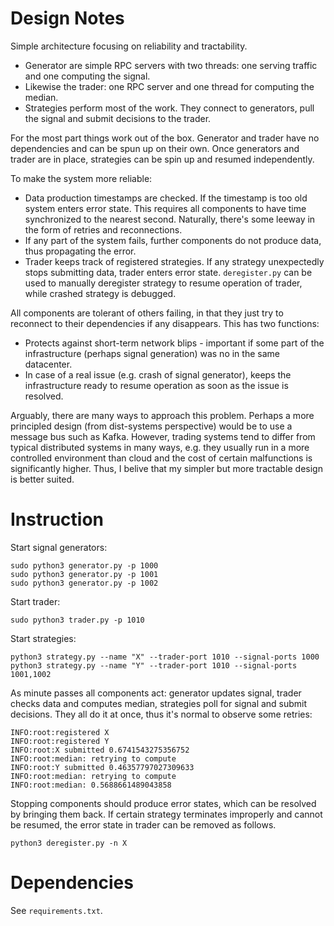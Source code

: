 # Design Notes

Simple architecture focusing on reliability and tractability.

- Generator are simple RPC servers with two threads: one serving traffic and one computing the signal.
- Likewise the trader: one RPC server and one thread for computing the median.
- Strategies perform most of the work. They connect to generators, pull the signal and submit decisions to the trader.

For the most part things work out of the box. Generator and trader have no dependencies and can be spun up on their own. Once generators and trader are in place, strategies can be spin up and resumed independently.

To make the system more reliable:

- Data production timestamps are checked. If the timestamp is too old system enters error state. This requires all components to have time synchronized to the nearest second. Naturally, there's some leeway in the form of retries and reconnections.
- If any part of the system fails, further components do not produce data, thus propagating the error.
- Trader keeps track of registered strategies. If any strategy unexpectedly stops submitting data, trader enters error state. `deregister.py` can be used to manually deregister strategy to resume operation of trader, while crashed strategy is debugged.

All components are tolerant of others failing, in that they just try to reconnect to their dependencies if any disappears. This has two functions:

- Protects against short-term network blips - important if some part of the infrastructure (perhaps signal generation) was no in the same datacenter.
- In case of a real issue (e.g. crash of signal generator), keeps the infrastructure ready to resume operation as soon as the issue is resolved.

Arguably, there are many ways to approach this problem. Perhaps a more principled design (from dist-systems perspective) would be to use a message bus such as Kafka. However, trading systems tend to differ from typical distributed systems in many ways, e.g. they usually run in a more controlled environment than cloud and the cost of certain malfunctions is significantly higher. Thus, I belive that my simpler but more tractable design is better suited.

# Instruction

Start signal generators:

```
sudo python3 generator.py -p 1000
sudo python3 generator.py -p 1001
sudo python3 generator.py -p 1002
```

Start trader:
```
sudo python3 trader.py -p 1010
```

Start strategies:
```
python3 strategy.py --name "X" --trader-port 1010 --signal-ports 1000
python3 strategy.py --name "Y" --trader-port 1010 --signal-ports 1001,1002
```

As minute passes all components act: generator updates signal, trader checks data and computes median, strategies poll for signal and submit decisions. They all do it at once, thus it's normal to observe some retries:
```
INFO:root:registered X
INFO:root:registered Y
INFO:root:X submitted 0.6741543275356752
INFO:root:median: retrying to compute
INFO:root:Y submitted 0.46357797027309633
INFO:root:median: retrying to compute
INFO:root:median: 0.5688661489043858
```

Stopping components should produce error states, which can be resolved by bringing them back. If certain strategy terminates improperly and cannot be resumed, the error state in trader can be removed as follows.
```
python3 deregister.py -n X
```


# Dependencies

See `requirements.txt`.